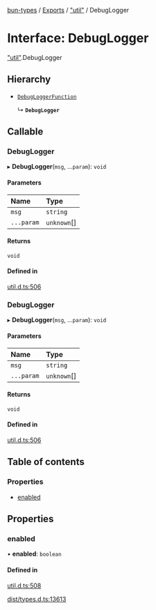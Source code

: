 [bun-types](../README.md) / [Exports](../modules.md) / ["util"](../modules/util_.md) / DebugLogger

# Interface: DebugLogger

["util"](../modules/util_.md).DebugLogger

## Hierarchy

- [`DebugLoggerFunction`](../modules/util_.md#debugloggerfunction)

  ↳ **`DebugLogger`**

## Callable

### DebugLogger

▸ **DebugLogger**(`msg`, ...`param`): `void`

#### Parameters

| Name | Type |
| :------ | :------ |
| `msg` | `string` |
| `...param` | `unknown`[] |

#### Returns

`void`

#### Defined in

[util.d.ts:506](https://github.com/valgaze/bun-types/blob/5e53f27/util.d.ts#L506)

### DebugLogger

▸ **DebugLogger**(`msg`, ...`param`): `void`

#### Parameters

| Name | Type |
| :------ | :------ |
| `msg` | `string` |
| `...param` | `unknown`[] |

#### Returns

`void`

#### Defined in

[util.d.ts:506](https://github.com/valgaze/bun-types/blob/5e53f27/util.d.ts#L506)

## Table of contents

### Properties

- [enabled](util_.DebugLogger.md#enabled)

## Properties

### enabled

• **enabled**: `boolean`

#### Defined in

[util.d.ts:508](https://github.com/valgaze/bun-types/blob/5e53f27/util.d.ts#L508)

[dist/types.d.ts:13613](https://github.com/valgaze/bun-types/blob/5e53f27/dist/types.d.ts#L13613)
